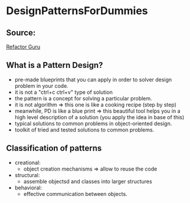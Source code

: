 # DesignPatternsForDummies
## Source:
[Refactor Guru](https://refactoring.guru/design-patterns)
## What is a Pattern Design?
- pre-made blueprints that you can apply in order to solver design problem in your code.
- it is not a "ctrl+c ctrl+v" type of solution
- the pattern is a concept for solving a particular problem.
- it is not algorithm => this one is like a cooking recipe (step by step)
- meanwhile, PD is like a blue print => this beautiful tool helps you in a high level description of a solution (you apply the idea in base of this)
- typical solutions to common problems in object-oriented design.
- toolkit of tried and tested solutions to common problems.

## Classification of patterns
- creational:
    - object creation mechanisms => allow to reuse the code
- structural:
    - assemble objectsd and classes into larger structures 
- behavioral:
    - effective communication between objects.